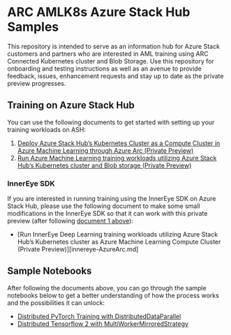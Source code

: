 # ARC AMLK8s Azure Stack Hub Samples

This repository is intended to serve as an information hub for Azure Stack customers and partners who are interested in AML training using ARC Connected Kubernetes cluster and Blob Storage. Use this repository for onboarding and testing instructions as well as an avenue to provide feedback, issues, enhancement requests and stay up to date as the private preview progresses.


## Training on Azure Stack Hub

You can use the following documents to get started with setting up your training workloads on ASH:

1. [Deploy Azure Stack Hub’s Kubernetes Cluster as a Compute Cluster in Azure Machine Learning through Azure Arc (Private Preview)](AML-ARC-Compute.md)
2. [Run Azure Machine Learning training workloads utilizing Azure Stack Hub’s Kubernetes cluster and Blob storage (Private Preview)](Train-AzureArc.md)

### InnerEye SDK

If you are interested in running training using the InnerEye SDK on Azure Stack Hub, please use the following document to make some small modifications in the InnerEye SDK so that it can work with this private preview (after following [document 1 above](AML-ARC-Compute.md)):

* [Run InnerEye Deep Learning training workloads utilizing Azure Stack Hub’s Kubernetes cluster as Azure Machine Learning Compute Cluster (Private Preview)][innereye-AzureArc.md]

## Sample Notebooks

After following the documents above, you can go through the sample notebooks below to get a better understanding of how the process works and the possibilities it can unlock:

* [Distributed PyTorch Training with DistributedDataParallel](notebooks/distributed-pytorch-cifar10)
* [Distributed Tensorflow 2 with MultiWorkerMirroredStrategy](notebooks/distributed-tf2-cifar10)
